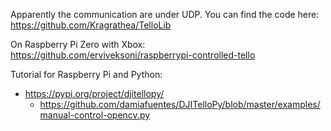 
Apparently the communication are under UDP.
You can find the code here: https://github.com/Kragrathea/TelloLib


On Raspberry Pi Zero with Xbox:
https://github.com/erviveksoni/raspberrypi-controlled-tello


Tutorial for Raspberry Pi and Python:
- https://pypi.org/project/djitellopy/
  - https://github.com/damiafuentes/DJITelloPy/blob/master/examples/manual-control-opencv.py
